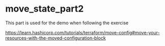 # move_state_part2

This part is used for the demo when following the exercise

https://learn.hashicorp.com/tutorials/terraform/move-config#move-your-resources-with-the-moved-configuration-block
